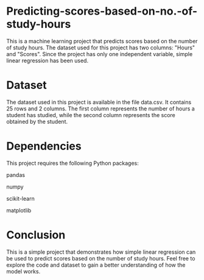 # Predicting-scores-based-on-no.-of-study-hours
This is a machine learning project that predicts scores based on the number of study hours. The dataset used for this project has two columns: "Hours" and "Scores". Since the project has only one independent variable, simple linear regression has been used.

# Dataset
The dataset used in this project is available in the file data.csv. It contains 25 rows and 2 columns. The first column represents the number of hours a student has studied, while the second column represents the score obtained by the student.

# Dependencies
This project requires the following Python packages:

pandas

numpy

scikit-learn

matplotlib

# Conclusion
This is a simple project that demonstrates how simple linear regression can be used to predict scores based on the number of study hours. Feel free to explore the code and dataset to gain a better understanding of how the model works.
